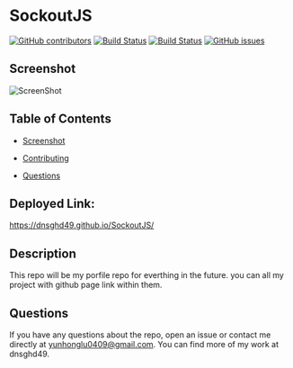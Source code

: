 # SockoutJS
  [![GitHub contributors](https://img.shields.io/github/contributors/dnsghd49/SockoutJS.svg)](https://GitHub.com/dnsghd49/SockoutJS/graphs/contributors/)
  [![Build Status](https://img.shields.io/github/forks/dnsghd49/SockoutJS.svg)](https://github.com/dnsghd49/SockoutJS/network/)
  [![Build Status](https://img.shields.io/github/stars/dnsghd49/SockoutJS.svg)](https://github.com/dnsghd49/SockoutJS/)
  [![GitHub issues](https://img.shields.io/github/issues/dnsghd49/SockoutJS.svg)](https://GitHub.com/dnsghd49/SockoutJS/issues/)



## Screenshot

![ScreenShot](https://raw.github.com/dnsghd49/SockoutJS/master/imgs/screenshot.png)

## Table of Contents 

* [Screenshot](#screenshot)

* [Contributing](#contributing)

* [Questions](#questions)

## Deployed Link:

https://dnsghd49.github.io/SockoutJS/

## Description

This repo will be my porfile repo for everthing in the future. you can all my project with github page link within them. 

## Questions

If you have any questions about the repo, open an issue or contact me directly at yunhonglu0409@gmail.com. You can find more of my work at dnsghd49.
